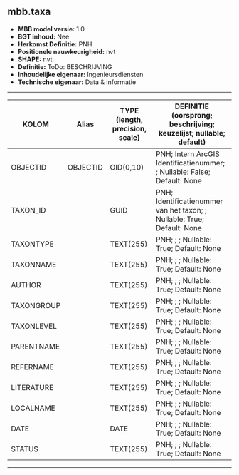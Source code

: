 ## mbb.taxa

* __MBB model versie:__ 1.0
* __BGT inhoud:__ Nee
* __Herkomst Definitie:__ PNH
* __Positionele nauwkeurigheid:__ nvt
* __SHAPE:__ nvt
* __Definitie:__ ToDo: BESCHRIJVING
* __Inhoudelijke eigenaar:__ Ingenieursdiensten
* __Technische eigenaar:__ Data & informatie

***


| KOLOM      | Alias    | TYPE (length, precision, scale)     | DEFINITIE (oorsprong; beschrijving; keuzelijst; nullable; default)                               |
|------------|----------|-------------------------------------|--------------------------------------------------------------------------------------------------
| OBJECTID   | OBJECTID | OID(0,10)                           | PNH; Intern ArcGIS Identificatienummer; ; Nullable: False; Default: None |
| TAXON_ID   |          | GUID                                | PNH; Identificatienummer van het taxon; ; Nullable: True; Default: None                          |
| TAXONTYPE  |          | TEXT(255)                           | PNH; ; ; Nullable: True; Default: None                                                           |
| TAXONNAME  |          | TEXT(255)                           | PNH; ; ; Nullable: True; Default: None                                                           |
| AUTHOR     |          | TEXT(255)                           | PNH; ; ; Nullable: True; Default: None                                                           |
| TAXONGROUP |          | TEXT(255)                           | PNH; ; ; Nullable: True; Default: None                                                           |
| TAXONLEVEL |          | TEXT(255)                           | PNH; ; ; Nullable: True; Default: None                                                           |
| PARENTNAME |          | TEXT(255)                           | PNH; ; ; Nullable: True; Default: None                                                           |
| REFERNAME  |          | TEXT(255)                           | PNH; ; ; Nullable: True; Default: None                                                           |
| LITERATURE |          | TEXT(255)                           | PNH; ; ; Nullable: True; Default: None                                                           |
| LOCALNAME  |          | TEXT(255)                           | PNH; ; ; Nullable: True; Default: None                                                           |
| DATE       |          | DATE                                | PNH; ; ; Nullable: True; Default: None                                                           |
| STATUS     |          | TEXT(255)                           | PNH; ; ; Nullable: True; Default: None                                                           |
***

